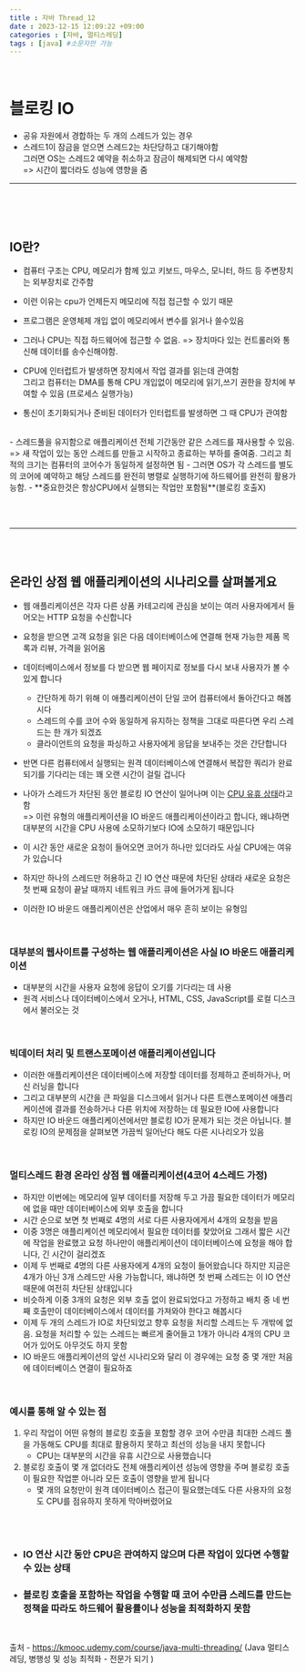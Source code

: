 ```yaml
---
title : 자바 Thread_12
date : 2023-12-15 12:09:22 +09:00
categories : [자바, 멀티스레딩]
tags : [java] #소문자만 가능
---
```


<br>

# 블로킹 IO

- 공유 자원에서 경합하는 두 개의 스레드가 있는 경우
- 스레드1이 잠금을 얻으면 스레드2는 차단당하고 대기해야함 <br>
그러면 OS는 스레드2 예약을 취소하고 잠금이 해제되면 다시 예약함 <br> 
=> 시간이 짧더라도 성능에 영향을 줌

---

<br> <br> <br>

## IO란?
- 컴퓨터 구조는 CPU, 메모리가 함께 있고 키보드, 마우스, 모니터, 하드 등 주변장치는 외부장치로 간주함
- 이런 이유는 cpu가 언제든지 메모리에 직접 접근할 수 있기 때문
- 프로그램은 운영체제 개입 없이 메모리에서 변수를 읽거나 쓸수있음
- 그러나 CPU는 직접 하드웨어에 접근할 수 없음. => 장치마다 있는 컨트롤러와 통신해 데이터를 송수신해야함.

- CPU에 인터럽트가 발생하면 장치에서 작업 결과를 읽는데 관여함 <br>
그리고 컴퓨터는 DMA를 통해 CPU 개입없이 메모리에 읽기,쓰기 권한을 장치에 부여할 수 있음 (프로세스 실행가능)
- 통신이 초기화되거나 준비된 데이터가 인터럽트를 발생하면 그 때 CPU가 관여함

<br>
- 스레드풀을 유지함으로 애플리케이션 전체 기간동안 같은 스레드를 재사용할 수 있음. => 새 작업이 있는 동안 스레드를 만들고 시작하고 종료하는 부하를 줄여줌. 그리고 최적의 크기는 컴퓨터의 코어수가 동일하게 설정하면 됨
- 그러면 OS가 각 스레드를 별도의 코어에 예약하고 해당 스레드를 완전히 병렬로 실행하기에 하드웨어를 완전히 활용가능함.
- **중요한것은 항상CPU에서 실행되는 작업만 포함됨**(블로킹 호출X)

<br><br>

---
<br><br>

## 온라인 상점 웹 애플리케이션의 시나리오를 살펴볼게요

- 웹 애플리케이션은 각자 다른 상품 카테고리에 관심을 보이는 여러 사용자에게서 들어오는 HTTP 요청을 수신합니다
- 요청을 받으면 고객 요청을 읽은 다음 데이터베이스에 연결해
현재 가능한 제품 목록과 리뷰, 가격을 읽어옴
- 데이터베이스에서 정보를 다 받으면 웹 페이지로 정보를 다시 보내 사용자가 볼 수 있게 합니다
  - 간단하게 하기 위해 이 애플리케이션이 단일 코어 컴퓨터에서 돌아간다고 해봅시다
  - 스레드의 수를 코어 수와 동일하게 유지하는 정책을 그대로 따른다면 우리 스레드는 한 개가 되겠죠
  - 클라이언트의 요청을 파싱하고 사용자에게 응답을 보내주는 것은 간단합니다

- 반면 다른 컴퓨터에서 실행되는 원격 데이터베이스에 연결해서 복잡한 쿼리가 완료되기를 기다리는 데는 꽤 오랜 시간이 걸릴 겁니다
- 나아가 스레드가 차단된 동안 블로킹 IO 연산이 일어나며 이는 <U>CPU 유휴 상태</U>라고 함 <br>
  => 이런 유형의 애플리케이션을 IO 바운드 애플리케이션이라고 합니다, 왜냐하면 대부분의 시간을 CPU 사용에 소모하기보다 IO에 소모하기 때문입니다
- 이 시간 동안 새로운 요청이 들어오면 코어가 하나만 있더라도 사실 CPU에는 여유가 있습니다
- 하지만 하나의 스레드만 허용하고 긴 IO 연산 때문에 차단된 상태라 새로운 요청은 첫 번째 요청이 끝날 때까지 네트워크 카드 큐에 들어가게 됩니다
- 이러한 IO 바운드 애플리케이션은 산업에서 매우 흔히 보이는 유형임

<br>

### 대부분의 웹사이트를 구성하는 웹 애플리케이션은 사실 IO 바운드 애플리케이션
- 대부분의 시간을 사용자 요청에 응답이 오기를 기다리는 데 사용
- 원격 서비스나 데이터베이스에서 오거나, HTML, CSS, JavaScript를 로컬 디스크에서 불러오는 것

<br>

### 빅데이터 처리 및 트랜스포메이션 애플리케이션입니다
- 이러한 애플리케이션은 데이터베이스에 저장할 데이터를 정제하고 준비하거나, 머신 러닝을 합니다
- 그리고 대부분의 시간을 큰 파일을 디스크에서 읽거나 다른 트랜스포메이션 애플리케이션에 결과를 전송하거나 다른 위치에 저장하는 데 필요한 IO에 사용합니다
- 하지만 IO 바운드 애플리케이션에서만 블로킹 IO가 문제가 되는 것은 아닙니다. 블로킹 IO의 문제점을 살펴보면 가끔씩 일어난다 해도 다른 시나리오가 있음

<br>

### 멀티스레드 환경 온라인 상점 웹 애플리케이션(4코어 4스레드 가정)
  - 하지만 이번에는 메모리에 일부 데이터를 저장해 두고 가끔 필요한 데이터가 메모리에 없을 때만 데이터베이스에 외부 호출을 합니다
  - 시간 순으로 보면 첫 번째로 4명의 서로 다른 사용자에게서 4개의 요청을 받음
  - 이중 3명은 애플리케이션 메모리에서 필요한 데이터를 찾았어요
  그래서 짧은 시간에 작업을 완료했고 요청 하나만이 애플리케이션이 데이터베이스에 요청을 해야 합니다, 긴 시간이 걸리겠죠
  - 이제 두 번째로 4명의 다른 사용자에게 4개의 요청이 들어왔습니다
  하지만 지금은 4개가 아닌 3개 스레드만 사용 가능합니다, 왜냐하면 첫 번째 스레드는 이 IO 연산 때문에 여전히 차단된 상태입니다
  - 비슷하게 이중 3개의 요청은 외부 호출 없이 완료되었다고 가정하고 배치 중 네 번째 호출만이 데이터베이스에서 데이터를 가져와야 한다고 해봅시다
  - 이제 두 개의 스레드가 IO로 차단되었고 향후 요청을 처리할 스레드는 두 개밖에 없음. 요청을 처리할 수 있는 스레드는 빠르게 줄어들고 1개가 아니라 4개의 CPU 코어가 있어도 아무것도 하지 못함
  - IO 바운드 애플리케이션의 앞선 시나리오와 달리 이 경우에는 요청 중 몇 개만 처음에 데이터베이스 연결이 필요하죠

<br> 

### 예시를 통해 알 수 있는 점
1. 우리 작업이 어떤 유형의 블로킹 호출을 포함할 경우 코어 수만큼 최대한 스레드 풀을 가동해도 CPU를 최대로 활용하지 못하고 최선의 성능을 내지 못합니다
   - CPU는 대부분의 시간을 유휴 시간으로 사용했습니다
2. 블로킹 호출이 몇 개 없더라도 전체 애플리케이션 성능에 영향을 주며 블로킹 호출이 필요한 작업뿐 아니라 모든 호출이 영향을 받게 됩니다
   - 몇 개의 요청만이 원격 데이터베이스 접근이 필요했는데도 다른 사용자의 요청도 CPU를 점유하지 못하게 막아버렸어요

<br> <br>


- ### IO 연산 시간 동안 CPU은 관여하지 않으며 다른 작업이 있다면 수행할 수 있는 상태
- ### 블로킹 호출을 포함하는 작업을 수행할 때 코어 수만큼 스레드를 만드는 정책을 따라도 하드웨어 활용률이나 성능을 최적화하지 못함

<br>

출처 - https://kmooc.udemy.com/course/java-multi-threading/ 
(Java 멀티스레딩, 병행성 및 성능 최적화 - 전문가 되기
)